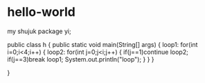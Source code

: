 # hello-world
my shujuk
package yi;

public class h {
public static void main(String[] args) {
	loop1:
		for(int i=0;i<4;i++) {
			loop2:
				for(int j=0;j<i;j++) {
					if(j==1)continue loop2;
					if(j==3)break loop1;
					System.out.println("loop");
				}
		}
}

}
